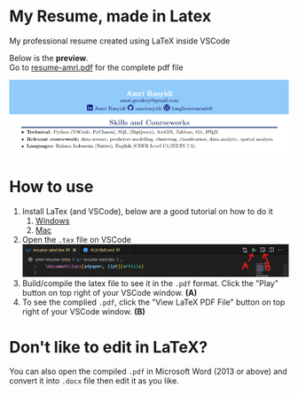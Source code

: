 # My Resume, made in Latex
My professional resume created using LaTeX inside VSCode

Below is the <b>preview</b>.<br>
Go to [resume-amri.pdf][1] for the complete pdf file

<div style="text-align:center">
    <img src="src\images\resume-preview.png" alt="resume preview">
</div>

# How to use

1. Install LaTex (and VSCode), below are a good tutorial on how to do it
    1. [Windows](https://youtu.be/4lyHIQl4VM8)
    1. [Mac](https://youtu.be/CmagZthwhaY)
1. Open the `.tex` file on VSCode
    <div style="text-align:center">
        <img src="src\images\vscode_shortcut.png" alt="resume preview">
    </div>
1. Build/compile the latex file to see it in the `.pdf` format. Click the "Play" button on top right of your VSCode window. **(A)**
1. To see the complied `.pdf`, click the "View LaTeX PDF File" button on top right of your VSCode window. **(B)**

# Don't like to edit in LaTeX?

You can also open the compiled `.pdf` in Microsoft Word (2013 or above) and convert it into `.docx` file then edit it as you like.

[1]: https://github.com/amrirasyidi/resume-amri-latex/blob/master/resume-amri.pdf